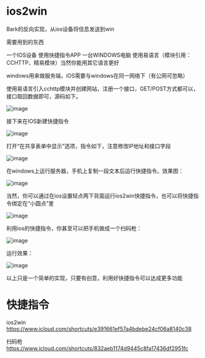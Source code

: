 # ios2win
Bark的反向实现，从ios设备将信息发送到win

需要用到的东西

一个IOS设备 使用快捷指令APP
一台WINDOWS电脑 使用易语言（模块引用：CCHTTP、精易模块）当然你能用其它语言更好

windows用来做服务端，iOS需要与windows在同一网络下（有公网可忽略）

使用易语言引入cchttp模块并创建网站，注册一个接口，GET/POST方式都可以，接口取回数据即可，源码如下。

![image](https://user-images.githubusercontent.com/30887695/168523458-df4ee585-1150-4ea9-9b6e-d72ac6d63407.png)

接下来在IOS新建快捷指令

![image](https://user-images.githubusercontent.com/30887695/168523474-583484cb-cadf-40fd-848f-d4c0455bc398.png)

打开“在共享表单中显示”选项，指令如下，注意修改IP地址和接口字段

![image](https://user-images.githubusercontent.com/30887695/168523482-843a4d42-dfd0-4cf2-9c0b-466a28fcf2f0.png)

在windows上运行服务器，手机上复制一段文本后运行快捷指令。效果图：

![image](https://user-images.githubusercontent.com/30887695/168523496-034fe815-5a3e-41ae-8684-5454b29c2bbd.png)

当然，你可以通过在ios设置轻点两下背面运行ios2win快捷指令，也可以将快捷指令绑定在“小圆点”里

![image](https://user-images.githubusercontent.com/30887695/168523517-c1d06589-b609-4829-a39e-32add96c1cea.png)

利用ios的快捷指令，你甚至可以把手机做成一个扫码枪：

![image](https://user-images.githubusercontent.com/30887695/168523527-b8c3b2ce-77ef-4ca1-bd60-78e74e4a1022.png)

运行效果：

![image](https://user-images.githubusercontent.com/30887695/168523535-794ef54c-3cc5-4424-b4d2-ac387fc2b1df.png)

以上只是一个简单的实现，只要有创意，利用好快捷指令可以达成更多功能


# 快捷指令
ios2win
https://www.icloud.com/shortcuts/e391661ef57a4bdebe24cf06a8140c38

扫码枪
https://www.icloud.com/shortcuts/832aeb1174d9445c8fa17436df2951fc

